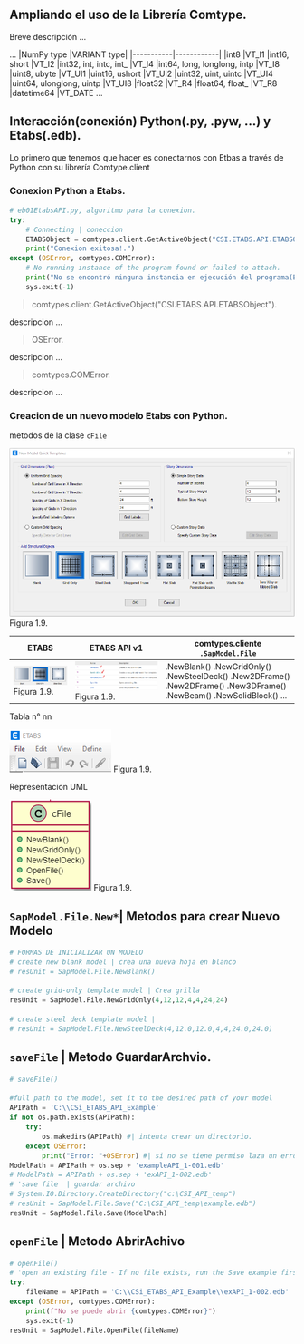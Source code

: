 ## Ampliando el uso de la Librería Comtype.
Breve descripción …

…
|NumPy type	|VARIANT type|
|-----------|------------|
|int8	|VT_I1
|int16, short	|VT_I2
|int32, int, intc, int_	|VT_I4
|int64, long, longlong, intp	|VT_I8
|uint8, ubyte	|VT_UI1
|uint16, ushort	|VT_UI2
|uint32, uint, uintc	|VT_UI4
|uint64, ulonglong, uintp	|VT_UI8
|float32	|VT_R4
|float64, float_	|VT_R8
|datetime64	|VT_DATE
...

## Interacción(conexión) Python(.py, .pyw, ...) y Etabs(.edb).
Lo primero que tenemos que hacer es conectarnos con Etbas a través de Python con su librería Comtype.client

### Conexion Python a Etabs.

````py
# eb01EtabsAPI.py, algoritmo para la conexion.
try:
    # Connecting | coneccion
    ETABSObject = comtypes.client.GetActiveObject("CSI.ETABS.API.ETABSObject")
    print("Conexion exitosa!.")
except (OSError, comtypes.COMError):
    # No running instance of the program found or failed to attach.
    print("No se encontró ninguna instancia en ejecución del programa(Etabs).")
    sys.exit(-1)
````
> comtypes.client.GetActiveObject("CSI.ETABS.API.ETABSObject").

descripcion ...

> OSError.

descripcion ...

> comtypes.COMError.

descripcion ...

### Creacion de un nuevo modelo Etabs con Python.
metodos de la clase `cFile`

![windows](./img/fig11_etabs.png)
Figura 1.9.

|ETABS | ETABS API v1 | comtypes.cliente `.SapModel.File` |
|------|--------------|-----------------|
|![windows](./img/fig11model_etabs.png) Figura 1.9.|![windows](./img/cFile.png) Figura 1.9.|.NewBlank() .NewGridOnly() .NewSteelDeck() .New2DFrame() .New2DFrame() .New3DFrame() .NewBeam() .NewSolidBlock() ...|
Tabla n° nn

![windows](./img/fig10_etabs.png)
Figura 1.9.

Representacion UML

![windows](./img/fig09_cfile_metodos.png) 
Figura 1.9.

## `SapModel.File.New*`| Metodos para crear Nuevo Modelo
````py
# FORMAS DE INICIALIZAR UN MODELO 
# create new blank model | crea una nueva hoja en blanco
# resUnit = SapModel.File.NewBlank()

# create grid-only template model | Crea grilla
resUnit = SapModel.File.NewGridOnly(4,12,12,4,4,24,24)

# create steel deck template model | 
# resUnit = SapModel.File.NewSteelDeck(4,12.0,12.0,4,4,24.0,24.0)
````
## `saveFile` | Metodo GuardarArchvio.

````py
# saveFile()

#full path to the model, set it to the desired path of your model
APIPath = 'C:\\CSi_ETABS_API_Example'
if not os.path.exists(APIPath):
    try:
        os.makedirs(APIPath) #| intenta crear un directorio.
    except OSError:
        print("Error: "+OSError) #| si no se tiene permiso laza un error.
ModelPath = APIPath + os.sep + 'exampleAPI_1-001.edb'
# ModelPath = APIPath + os.sep + 'exAPI_1-002.edb'
# 'save file  | guardar archivo
# System.IO.Directory.CreateDirectory("c:\CSI_API_temp")
# resUnit = SapModel.File.Save("C:\CSI_API_temp\example.edb")
resUnit = SapModel.File.Save(ModelPath)
````
## `openFile` | Metodo AbrirAchivo

````py
# openFile()
# 'open an existing file - If no file exists, run the Save example first.
try:
	fileName = APIPath = 'C:\\CSi_ETABS_API_Example\\exAPI_1-002.edb'
except (OSError, comtypes.COMError):
    print(f"No se puede abrir {comtypes.COMError}")
    sys.exit(-1)
resUnit = SapModel.File.OpenFile(fileName)
````



